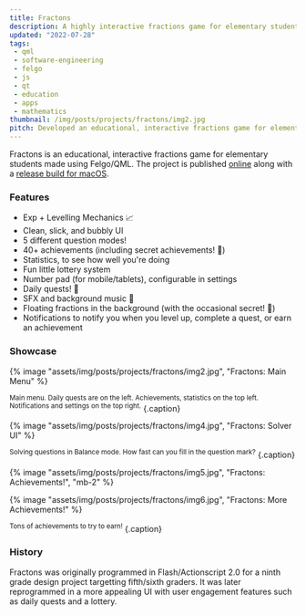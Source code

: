 ```yaml
---
title: Fractons
description: A highly interactive fractions game for elementary students made using Felgo/QML.
updated: "2022-07-28"
tags:
 - qml
 - software-engineering
 - felgo
 - js
 - qt
 - education
 - apps
 - mathematics
thumbnail: /img/posts/projects/fractons/img2.jpg
pitch: Developed an educational, interactive fractions game for elementary students using Felgo/QML complete with levelling mechanism, achievements, daily quests, SFX/BGM, and settings.
---
```


Fractons is an educational, interactive fractions game for elementary students made using Felgo/QML. The project is published [online](https://github.com/TrebledJ/fractons) along with a [release build for macOS](https://github.com/TrebledJ/fractons/releases/tag/v1.0).

### Features
* Exp + Levelling Mechanics 📈
* Clean, slick, and bubbly UI
* 5 different question modes!
* 40+ achievements (including secret achievements! 🤫)
* Statistics, to see how well you're doing
* Fun little lottery system
* Number pad (for mobile/tablets), configurable in settings
* Daily quests! 🤠
* SFX and background music 🎵
* Floating fractions in the background (with the occasional secret! 🤫)
* Notifications to notify you when you level up, complete a quest, or earn an achievement

### Showcase
{% image "assets/img/posts/projects/fractons/img2.jpg", "Fractons: Main Menu" %}

<sup>Main menu. Daily quests are on the left. Achievements, statistics on the top left. Notifications and settings on the top right.</sup>
{.caption}

{% image "assets/img/posts/projects/fractons/img4.jpg", "Fractons: Solver UI" %}

<sup>Solving questions in Balance mode. How fast can you fill in the question mark?</sup>
{.caption}

{% image "assets/img/posts/projects/fractons/img5.jpg", "Fractons: Achievements!", "mb-2" %}

{% image "assets/img/posts/projects/fractons/img6.jpg", "Fractons: More Achievements!" %}

<sup>Tons of achievements to try to earn!</sup>
{.caption}


### History
Fractons was originally programmed in Flash/Actionscript 2.0 for a ninth grade design project targetting fifth/sixth graders. It was later reprogrammed in a more appealing UI with user engagement features such as daily quests and a lottery.
